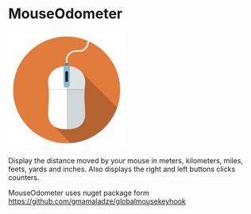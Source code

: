 # MouseOdometer
![Alt text](https://github.com/kernelENREK/MouseOdometer/blob/master/AppIcon.png?raw=true "MouseOdometer")

Display the distance moved by your mouse in meters, kilometers, miles, feets, yards and inches.
Also displays the right and left buttons clicks counters.

MouseOdometer uses nuget package form https://github.com/gmamaladze/globalmousekeyhook
